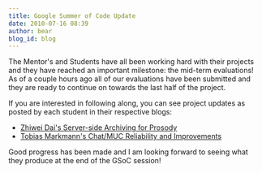 ```yaml
---
title: Google Summer of Code Update
date: 2010-07-16 08:39
author: bear
blog_id: blog
---
```


The Mentor's and Students have all been working hard with their projects and they have reached an important milestone: the mid-term evaluations!  As of a couple hours ago all of our evaluations have been submitted and they are ready to continue on towards the last half of the project.

If you are interested in following along, you can see project updates as posted by each student in their respective blogs:

- [Zhiwei Dai's Server-side Archiving for Prosody](http://gsoc-prosody.blogspot.com/)
- [Tobias Markmann's Chat/MUC Reliability and Improvements](http://ayena.de/)

Good progress has been made and I am looking forward to seeing what they produce at the end of the GSoC session!
